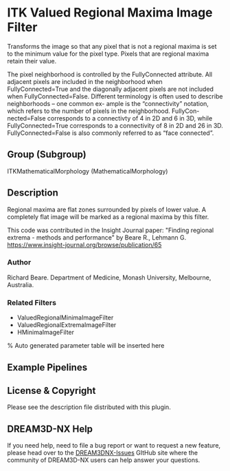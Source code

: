 # ITK Valued Regional Maxima Image Filter

Transforms the image so that any pixel that is not a regional maxima is set to the minimum value for the pixel type. Pixels that are regional maxima retain their value.

The pixel neighborhood is controlled by the FullyConnected attribute. All adjacent pixels are included in
the neighborhood when FullyConnected=True and the diagonally adjacent pixels are not included when
FullyConnected=False. Different terminology is often used to describe neighborhoods – one common ex-
ample is the “connectivity” notation, which refers to the number of pixels in the neighborhood. FullyCon-
nected=False corresponds to a connectivty of 4 in 2D and 6 in 3D, while FullyConnected=True corresponds
to a connectivity of 8 in 2D and 26 in 3D. FullyConnected=False is also commonly referred to as “face
connected”.

## Group (Subgroup)

ITKMathematicalMorphology (MathematicalMorphology)

## Description

Regional maxima are flat zones surrounded by pixels of lower value. A completely flat image will be marked as a regional maxima by this filter.

This code was contributed in the Insight Journal paper: "Finding regional extrema - methods and performance" by Beare R., Lehmann G. <https://www.insight-journal.org/browse/publication/65>

### Author

 Richard Beare. Department of Medicine, Monash University, Melbourne, Australia.

### Related Filters

- ValuedRegionalMinimaImageFilter
- ValuedRegionalExtremaImageFilter
- HMinimaImageFilter

% Auto generated parameter table will be inserted here

## Example Pipelines

## License & Copyright

Please see the description file distributed with this plugin.

## DREAM3D-NX Help

If you need help, need to file a bug report or want to request a new feature, please head over to the [DREAM3DNX-Issues](https://github.com/BlueQuartzSoftware/DREAM3DNX-Issues) GItHub site where the community of DREAM3D-NX users can help answer your questions.

